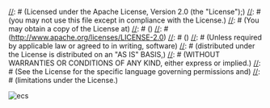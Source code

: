 [//]: # (Copyright 2016 Workiva Inc.)
[//]: # ()
[//]: # (Licensed under the Apache License, Version 2.0 (the "License");)
[//]: # (you may not use this file except in compliance with the License.)
[//]: # (You may obtain a copy of the License at)
[//]: # ()
[//]: # (http://www.apache.org/licenses/LICENSE-2.0)
[//]: # ()
[//]: # (Unless required by applicable law or agreed to in writing, software)
[//]: # (distributed under the License is distributed on an "AS IS" BASIS,)
[//]: # (WITHOUT WARRANTIES OR CONDITIONS OF ANY KIND, either express or implied.)
[//]: # (See the License for the specific language governing permissions and)
[//]: # (limitations under the License.)

![ecs](https://chart.googleapis.com/chart?cht=gv&chl=digraph+G+%7B%0Alabel%3D%22ecs%22%0Alabelloc%3D%22t%22%0A%22__start__%22+%5Blabel%3D%22start%22%2Cshape%3Dcircle%2Cstyle%3Dfilled%2Cfillcolor%3Dblack%2Cfontcolor%3Dwhite%2Cfontsize%3D9%5D%3B%0A%22run%22+%5Bshape%3DMrecord%2Clabel%3D%22%7Brun%7Cdo%2F+examples.ecs.actions.RunTaskAction%7D%22%5D%3B%0A%22__start__%22+-%3E+%22run%22+%5Blabel%3D%22%22%5D%0A%22run%22+-%3E+%22wait%22+%5Blabel%3D%22done%22%5D%3B%0A%22wait%22+%5Bshape%3DMrecord%2Clabel%3D%22%7Bwait%7Cdo%2F+examples.ecs.actions.WaitTaskAction%7D%22%5D%3B%0A%22wait%22+-%3E+%22wait%22+%5Blabel%3D%22wait%22%5D%3B%0A%22wait%22+-%3E+%22done%22+%5Blabel%3D%22done%22%5D%3B%0A%22done%22+%5Bshape%3DMrecord%2Clabel%3D%22%7Bdone%7C%7D%22%5D%3B%0A%22done%22+-%3E+%22__end__%22+%5Blabel%3D%22%22%5D%0A%22__end__%22+%5Blabel%3D%22end%22%2Cshape%3Ddoublecircle%2Cstyle%3Dfilled%2Cfillcolor%3Dblack%2Cfontcolor%3Dwhite%2Cfontsize%3D9%5D%3B%0A%7D)
